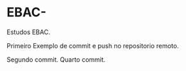 # EBAC-
Estudos EBAC.

Primeiro Exemplo de commit e push no repositorio remoto.

Segundo commit.
Quarto commit.
